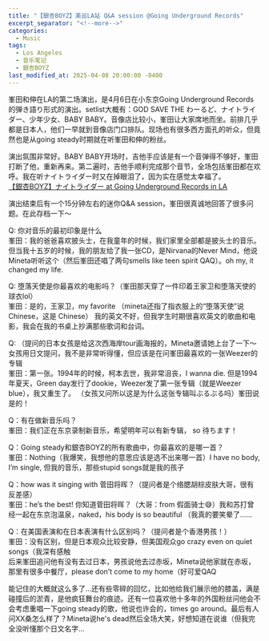```yaml
---
title: "【銀杏BOYZ】美巡LA站 Q&A session @Going Underground Records"
excerpt_separator: "<!--more-->"
categories:
  - Music
tags:
  - Los Angeles
  - 音乐笔记
  - 銀杏BOYZ
last_modified_at: 2025-04-08 20:00:00 -0400
---
```


<link href="https://fonts.googleapis.com/css2?family=Noto+Serif+SC&display=swap" rel="stylesheet">

<style>
.page__title {
  font-size: 1.0rem;
  color: #222222;
  font-family: "Noto Serif SC", "PingFang SC", "Microsoft YaHei", serif;
  font-weight: 600;
  line-height: 1.4;
  margin-bottom: 1rem;
}

.page__content p {
  font-size: 0.65rem;
  color: #111111;
  line-height: 1.6;
  font-family: "Noto Serif SC", "PingFang SC", "Microsoft YaHei", serif;
}
</style>

峯田和伸在LA的第二场演出，是4月6日在小东京Going Underground Records的弾き語り形式的演出。setlist大概有：GOD SAVE THE わーるど、ナイトライダー、少年少女、BABY BABY。音像店比较小，峯田让大家席地而坐。前排几乎都是日本人，他们一早就到音像店门口排队。现场也有很多西方面孔的听众，但竟然也是从going steady时期就在听峯田和伸的粉丝。

演出氛围非常好。BABY BABY开场时，吉他手应该是有一个音弹得不够好，峯田打断了他，重新再来。第二遍时，吉他手顺利完成那个音节，全场包括峯田都在欢呼。我在听ナイトライダー时又在掉眼泪了，因为实在感觉太幸福了。<br>
<a href="https://www.youtube.com/shorts/hYTct2AntOY"
   target="_blank" rel="noopener">
  【銀杏BOYZ】ナイトライダー at Going Underground Records in LA
</a>

演出结束后有一个15分钟左右的迷你Q&A session，峯田很真诚地回答了很多问题。在此存档一下～

<!--more-->

Q: 你对音乐的最初印象是什么<br>
峯田：我的爸爸喜欢披头士，在我童年的时候，我们家里全部都是披头士的音乐。但当我十五岁的时候，我的朋友给了我一张CD，是Nirvana的Never Mind，他说Mineta听听这个（然后峯田还唱了两句smells like teen spirit QAQ）。oh my, it changed my life.
	
Q: 堕落天使是你最喜欢的电影吗？（峯田那天穿了一件印着王家卫和堕落天使的球衣lol）<br>
峯田：是的，王家卫，my favorite （mineta还指了指衣服上的“堕落天使”说 Chinese，这是 Chinese）
我的英文不好，但我学生时期很喜欢英文的歌曲和电影，我会在我的书桌上抄满那些歌词和台词。
	
Q: （提问的日本女孩是给这次西海岸tour画海报的，Mineta邀请她上台了一下～女孩用日文提问，我不是非常听得懂，但应该是在问峯田最喜欢的一张Weezer的专辑<br>
峯田：第一张。1994年的时候，柯本去世，我非常沮丧，I wanna die. 但是1994年夏天，Green day发行了dookie，Weezer发了第一张专辑（就是Weezer blue），我又重生了。
（女孩又问所以这是为什么这张专辑叫ぶるぶる吗）峯田说是的！
	
Q：有在做新音乐吗？<br>
峯田：我们正在东京录制新音乐，希望明年可以有新专辑， so 待ちます！
	
Q：Going steady和銀杏BOYZ的所有歌曲中，你最喜欢的是哪一首？<br>
峯田：Nothing（我爆笑，我想他的意思应该是选不出来哪一首）I have no body, I’m single, 但我的音乐，那些stupid songs就是我的孩子
	
Q：how was it singing with 菅田将晖？（提问者是个络腮胡棕皮肤大哥，很有反差感）<br>
峯田：he’s the best! 你知道菅田将晖？（大哥：from 假面骑士😅）我和苏打曾经一起在东京泡温泉，naked，his body is so beautiful （我真的要笑晕了……

 Q：在美国表演和在日本表演有什么区别吗？（提问者是个香港男孩！）<br> 峯田：没有区别，但是日本观众比较安静，但美国观众go crazy even on quiet songs（我深有感触 <br>
 后来峯田追问他有没有去过日本，男孩说他去过赤坂，Mineta说他家就在赤坂，那里有很多中餐厅，please don’t come to my home（好可爱QAQ

能记住的大概就这么多了…还有些零碎的回忆，比如他给我们展示他的膝盖，满是碰撞后的淤青，是他疯狂舞台的痕迹。还有一位喜欢他十多年的外国粉丝问他会不会考虑重唱一下going steady的歌，他说也许会的，times go around。最后有人问XX桑怎么样了？Mineta说he's dead然后全场大笑，好想知道在说谁（但我完全没听懂那个日文名字…
